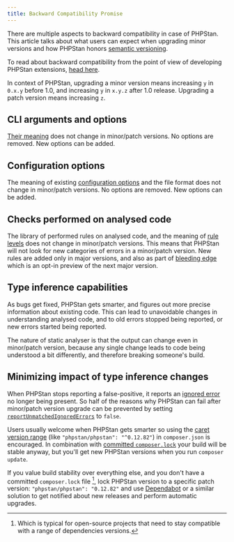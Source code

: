```yaml
---
title: Backward Compatibility Promise
---
```


There are multiple aspects to backward compatibility in case of PHPStan. This article talks about what users can expect when upgrading minor versions and how PHPStan honors [semantic versioning](https://semver.org/).

<div class="bg-blue-100 border-l-4 border-blue-500 text-blue-700 p-4 mb-4" role="alert">

To read about backward compatibility from the point of view of developing PHPStan extensions, <a href="/developing-extensions/backward-compatibility-promise">head here</a>.

</div>

In context of PHPStan, upgrading a minor version means increasing `y` in `0.x.y` before 1.0, and increasing `y` in `x.y.z` after 1.0 release. Upgrading a patch version means increasing `z`.

CLI arguments and options
--------------------

[Their meaning](/user-guide/command-line-usage) does not change in minor/patch versions. No options are removed. New options can be added.

Configuration options
--------------------

The meaning of existing [configuration options](/config-reference) and the file format does not change in minor/patch versions. No options are removed. New options can be added.

Checks performed on analysed code
--------------------

The library of performed rules on analysed code, and the meaning of [rule levels](/user-guide/rule-levels) does not change in minor/patch versions. This means that PHPStan will not look for new categories of errors in a minor/patch version. New rules are added only in major versions, and also as part of [bleeding edge](/blog/what-is-bleeding-edge) which is an opt-in preview of the next major version.

Type inference capabilities
--------------------

As bugs get fixed, PHPStan gets smarter, and figures out more precise information about existing code. This can lead to unavoidable changes in understanding analysed code, and to old errors stopped being reported, or new errors started being reported.

The nature of static analyser is that the output can change even in minor/patch version, because any single change leads to code being understood a bit differently, and therefore breaking someone's build.

Minimizing impact of type inference changes
--------------------

When PHPStan stops reporting a false-positive, it reports an [ignored error](/user-guide/ignoring-errors) no longer being present. So half of the reasons why PHPStan can fail after minor/patch version upgrade can be prevented by setting [`reportUnmatchedIgnoredErrors`](/user-guide/ignoring-errors#reporting-unused-ignores) to `false`.

Users usually welcome when PHPStan gets smarter so using the [caret version range](https://getcomposer.org/doc/articles/versions.md#caret-version-range-) (like `"phpstan/phpstan": "^0.12.82"`) in `composer.json` is encouraged. In combination with [committed `composer.lock`](https://www.amitmerchant.com/why-you-should-always-commit-the-composer-lock-file/) your build will be stable anyway, but you'll get new PHPStan versions when you run `composer update`.

If you value build stability over everything else, and you don't have a committed `composer.lock` file [^oss], lock PHPStan version to a specific patch version: `"phpstan/phpstan": "0.12.82"` and use [Dependabot](https://docs.github.com/en/code-security/supply-chain-security/keeping-your-dependencies-updated-automatically) or a similar solution to get notified about new releases and perform automatic upgrades.

[^oss]: Which is typical for open-source projects that need to stay compatible with a range of dependencies versions.
